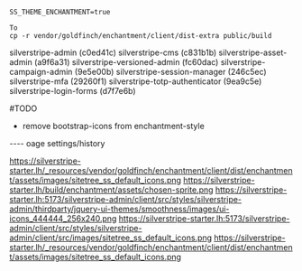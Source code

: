 ```
SS_THEME_ENCHANTMENT=true

To 
cp -r vendor/goldfinch/enchantment/client/dist-extra public/build
```

silverstripe-admin (c0ed41c)
silverstripe-cms (c831b1b)
silverstripe-asset-admin (a9f6a31)
silverstripe-versioned-admin (fc60dac)
silverstripe-campaign-admin (9e5e00b)
silverstripe-session-manager (246c5ec)
silverstripe-mfa (29260f1)
silverstripe-totp-authenticator (9ea9c5e)
silverstripe-login-forms (d7f7e6b)


#TODO
- remove bootstrap-icons from enchantment-style



---- oage settings/history

https://silverstripe-starter.lh/_resources/vendor/goldfinch/enchantment/client/dist/enchantment/assets/images/sitetree_ss_default_icons.png
https://silverstripe-starter.lh/build/enchantment/assets/chosen-sprite.png
https://silverstripe-starter.lh:5173/silverstripe-admin/client/src/styles/silverstripe-admin/thirdparty/jquery-ui-themes/smoothness/images/ui-icons_444444_256x240.png
https://silverstripe-starter.lh:5173/silverstripe-admin/client/src/styles/silverstripe-admin/client/src/images/sitetree_ss_default_icons.png
https://silverstripe-starter.lh/_resources/vendor/goldfinch/enchantment/client/dist/enchantment/assets/images/sitetree_ss_default_icons.png 
